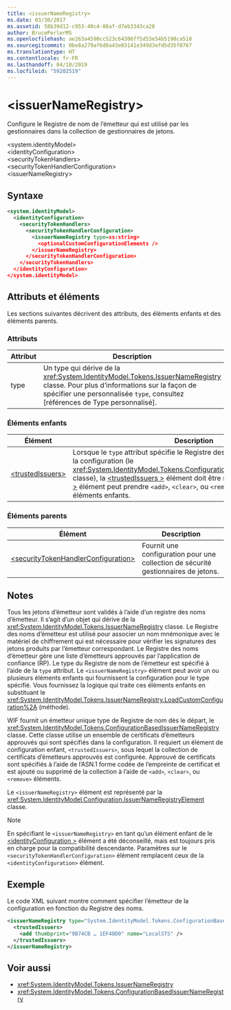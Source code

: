 ```yaml
---
title: <issuerNameRegistry>
ms.date: 03/30/2017
ms.assetid: 58b39d12-c953-40c4-88af-d7eb3343ca28
author: BrucePerlerMS
ms.openlocfilehash: ae263a4590cc523c64306ff5d53e54b5190ca510
ms.sourcegitcommit: 0be8a279af6d8a43e03141e349d3efd5d35f8767
ms.translationtype: HT
ms.contentlocale: fr-FR
ms.lasthandoff: 04/18/2019
ms.locfileid: "59202519"
---
```

# <a name="issuernameregistry"></a>\<issuerNameRegistry>
Configure le Registre de nom de l’émetteur qui est utilisé par les gestionnaires dans la collection de gestionnaires de jetons.  
  
 \<system.identityModel>  
\<identityConfiguration>  
\<securityTokenHandlers>  
\<securityTokenHandlerConfiguration>  
\<issuerNameRegistry>  
  
## <a name="syntax"></a>Syntaxe  
  
```xml  
<system.identityModel>  
  <identityConfiguration>  
    <securityTokenHandlers>  
      <securityTokenHandlerConfiguration>  
        <issuerNameRegistry type=xs:string>  
          <optionalCustomConfigurationElements />  
        </issuerNameRegistry>  
      </securityTokenHandlerConfiguration>  
    </securityTokenHandlers>  
  </identityConfiguration>  
</system.identityModel>  
```  
  
## <a name="attributes-and-elements"></a>Attributs et éléments  
 Les sections suivantes décrivent des attributs, des éléments enfants et des éléments parents.  
  
### <a name="attributes"></a>Attributs  
  
|Attribut|Description|  
|---------------|-----------------|  
|type|Un type qui dérive de la <xref:System.IdentityModel.Tokens.IssuerNameRegistry> classe. Pour plus d’informations sur la façon de spécifier une personnalisée `type`, consultez [références de Type personnalisé].|  
  
### <a name="child-elements"></a>Éléments enfants  
  
|Élément|Description|  
|-------------|-----------------|  
|[\<trustedIssuers>](../../../../../docs/framework/configure-apps/file-schema/windows-identity-foundation/trustedissuers.md)|Lorsque le `type` attribut spécifie le Registre des noms d’émetteurs basé sur la configuration (le <xref:System.IdentityModel.Tokens.ConfigurationBasedIssuerNameRegistry> classe), la [ \<trustedIssuers >](../../../../../docs/framework/configure-apps/file-schema/windows-identity-foundation/trustedissuers.md) élément doit être spécifié. Le [ \<trustedIssuers >](../../../../../docs/framework/configure-apps/file-schema/windows-identity-foundation/trustedissuers.md) élément peut prendre `<add>`, `<clear>`, ou `<remove>` éléments comme des éléments enfants.|  
  
### <a name="parent-elements"></a>Éléments parents  
  
|Élément|Description|  
|-------------|-----------------|  
|[\<securityTokenHandlerConfiguration>](../../../../../docs/framework/configure-apps/file-schema/windows-identity-foundation/securitytokenhandlerconfiguration.md)|Fournit une configuration pour une collection de sécurité gestionnaires de jetons.|  
  
## <a name="remarks"></a>Notes  
 Tous les jetons d’émetteur sont validés à l’aide d’un registre des noms d’émetteur. Il s’agit d’un objet qui dérive de la <xref:System.IdentityModel.Tokens.IssuerNameRegistry> classe. Le Registre des noms d’émetteur est utilisé pour associer un nom mnémonique avec le matériel de chiffrement qui est nécessaire pour vérifier les signatures des jetons produits par l’émetteur correspondant. Le Registre des noms d’émetteur gère une liste d’émetteurs approuvés par l’application de confiance (RP). Le type du Registre de nom de l’émetteur est spécifié à l’aide de la `type` attribut. Le `<issuerNameRegistry>` élément peut avoir un ou plusieurs éléments enfants qui fournissent la configuration pour le type spécifié. Vous fournissez la logique qui traite ces éléments enfants en substituant le <xref:System.IdentityModel.Tokens.IssuerNameRegistry.LoadCustomConfiguration%2A> (méthode).  
  
 WIF fournit un émetteur unique type de Registre de nom dès le départ, le <xref:System.IdentityModel.Tokens.ConfigurationBasedIssuerNameRegistry> classe. Cette classe utilise un ensemble de certificats d’émetteurs approuvés qui sont spécifiés dans la configuration. Il requiert un élément de configuration enfant, `<trustedIssuers>`, sous lequel la collection de certificats d’émetteurs approuvés est configurée. Approuvé de certificats sont spécifiés à l’aide de l’ASN.1 forme codée de l’empreinte de certificat et est ajouté ou supprimé de la collection à l’aide de `<add>`, `<clear>`, ou `<remove>` éléments.  
  
 Le `<issuerNameRegistry>` élément est représenté par la <xref:System.IdentityModel.Configuration.IssuerNameRegistryElement> classe.  
  
> [!NOTE]
>  En spécifiant le `<issuerNameRegistry>` en tant qu’un élément enfant de le [ \<identityConfiguration >](../../../../../docs/framework/configure-apps/file-schema/windows-identity-foundation/identityconfiguration.md) élément a été déconseillé, mais est toujours pris en charge pour la compatibilité descendante. Paramètres sur le `<securityTokenHandlerConfiguration>` élément remplacent ceux de la `<identityConfiguration>` élément.  
  
## <a name="example"></a>Exemple  
 Le code XML suivant montre comment spécifier l’émetteur de la configuration en fonction du Registre des noms.  
  
```xml  
<issuerNameRegistry type="System.IdentityModel.Tokens.ConfigurationBasedIssuerNameRegistry, System.IdentityModel, Version=4.0.0.0, Culture=neutral, PublicKeyToken=b77a5c561934e089">  
  <trustedIssuers>  
    <add thumbprint="9B74CB … 1EF40D0" name="LocalSTS" />  
  </trustedIssuers>  
</issuerNameRegistry>  
```  
  
## <a name="see-also"></a>Voir aussi

- <xref:System.IdentityModel.Tokens.IssuerNameRegistry>
- <xref:System.IdentityModel.Tokens.ConfigurationBasedIssuerNameRegistry>
